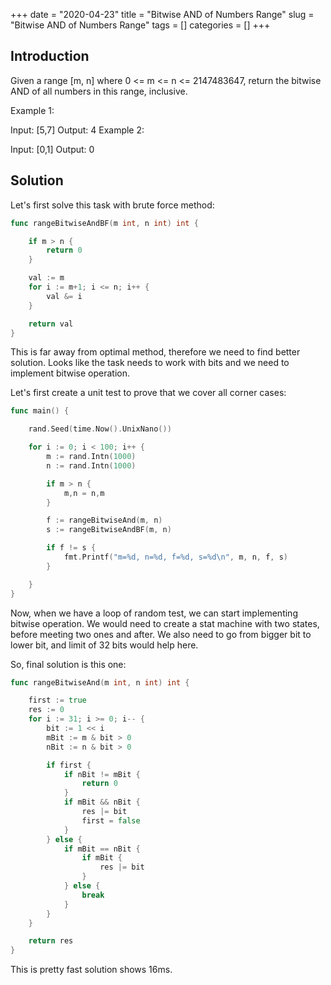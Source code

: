 +++
date = "2020-04-23"
title = "Bitwise AND of Numbers Range"
slug = "Bitwise AND of Numbers Range"
tags = []
categories = []
+++

## Introduction

Given a range [m, n] where 0 <= m <= n <= 2147483647, return the bitwise AND of all numbers in this range, inclusive.

Example 1:

Input: [5,7]
Output: 4
Example 2:

Input: [0,1]
Output: 0

## Solution

Let's first solve this task with brute force method:

``` go
func rangeBitwiseAndBF(m int, n int) int {

	if m > n {
		return 0
	}

	val := m
	for i := m+1; i <= n; i++ {
		val &= i
	}

	return val
}
```

This is far away from optimal method, therefore we need to find better solution.
Looks like the task needs to work with bits and we need to implement bitwise operation.

Let's first create a unit test to prove that we cover all corner cases:

``` go
func main() {

	rand.Seed(time.Now().UnixNano())

	for i := 0; i < 100; i++ {
		m := rand.Intn(1000)
		n := rand.Intn(1000)

		if m > n {
			m,n = n,m
		}

		f := rangeBitwiseAnd(m, n)
		s := rangeBitwiseAndBF(m, n)

		if f != s {
			fmt.Printf("m=%d, n=%d, f=%d, s=%d\n", m, n, f, s)
		}

	}
}
```

Now, when we have a loop of random test, we can start implementing bitwise operation.
We would need to create a stat machine with two states, before meeting two ones and after.
We also need to go from bigger bit to lower bit, and limit of 32 bits would help here.

So, final solution is this one:
``` go
func rangeBitwiseAnd(m int, n int) int {

	first := true
	res := 0
	for i := 31; i >= 0; i-- {
		bit := 1 << i
		mBit := m & bit > 0
		nBit := n & bit > 0

		if first {
			if nBit != mBit {
				return 0
			}
			if mBit && nBit {
				res |= bit
				first = false
			}
		} else {
			if mBit == nBit {
				if mBit {
					res |= bit
				}
			} else {
				break
			}
		}
	}

	return res
}
```

This is pretty fast solution shows 16ms.
